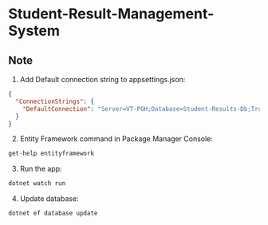 # Student-Result-Management-System
## Note
1. Add Default connection string to appsettings.json:
```json
{
  "ConnectionStrings": {
	"DefaultConnection": "Server=VT-PGH;Database=Student-Results-Db;Trusted_Connection=True;MultipleActiveResultSets=true"
  }
}
```
2. Entity Framework command in Package Manager Console:
```cmd
get-help entityframework
```

3. Run the app:
```cmd
dotnet watch run
```

4. Update database:
```cmd
dotnet ef database update
```